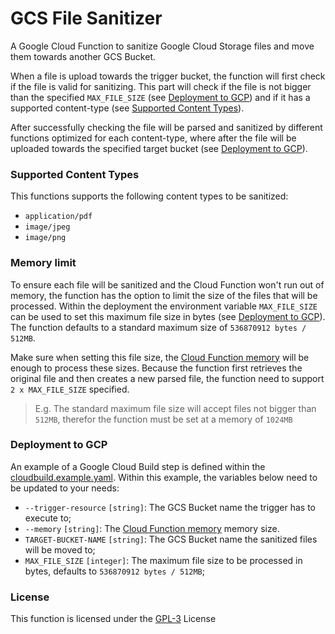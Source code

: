 # GCS File Sanitizer

A Google Cloud Function to sanitize Google Cloud Storage files and move them towards another GCS Bucket. 

When a file is upload towards the trigger bucket, the function will first check if the file is valid for sanitizing. 
This part will check if the file is not bigger than the specified `MAX_FILE_SIZE` (see [Deployment to GCP](#deployment-to-gcp))
and if it has a supported content-type (see [Supported Content Types](#supported-content-types)). 

After successfully checking the file will be parsed and sanitized by different functions optimized for each content-type,
where after the file will be uploaded towards the specified target bucket (see [Deployment to GCP](#deployment-to-gcp)).

### Supported Content Types
This functions supports the following content types to be sanitized:
- `application/pdf`
- `image/jpeg`
- `image/png`

### Memory limit
To ensure each file will be sanitized and the Cloud Function won't run out of memory, the function has the option to limit
the size of the files that will be processed. Within the deployment the environment variable `MAX_FILE_SIZE` can be used
to set this maximum file size in bytes (see [Deployment to GCP](#deployment-to-gcp)). The function defaults to a 
standard maximum size of `536870912 bytes / 512MB`.

Make sure when setting this file size, the [Cloud Function memory](https://cloud.google.com/sdk/gcloud/reference/functions/deploy#--memory)
will be enough to process these sizes. Because the function first retrieves the original file and then creates a new parsed file, 
the function need to support `2 x MAX_FILE_SIZE` specified.

> E.g. The standard maximum file size will accept files not bigger than `512MB`, therefor the function must be set at a memory of `1024MB` 

### Deployment to GCP
An example of a Google Cloud Build step is defined within the [cloudbuild.example.yaml](functions/gcs-file-sanitizer/cloudbuild.example.yaml).
Within this example, the variables below need to be updated to your needs:
- `--trigger-resource` `[string]`: The GCS Bucket name the trigger has to execute to;
- `--memory` `[string]`: The [Cloud Function memory](https://cloud.google.com/sdk/gcloud/reference/functions/deploy#--memory) memory size.
- `TARGET-BUCKET-NAME` `[string]`: The GCS Bucket name the sanitized files will be moved to;
- `MAX_FILE_SIZE` `[integer]`: The maximum file size to be processed in bytes, defaults to `536870912 bytes / 512MB`;

### License
This function is licensed under the [GPL-3](https://www.gnu.org/licenses/gpl-3.0.en.html) License
